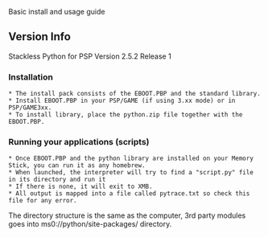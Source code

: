 Basic install and usage guide

## Version Info

Stackless Python for PSP Version 2.5.2 Release 1

### Installation

    * The install pack consists of the EBOOT.PBP and the standard library.
    * Install EBOOT.PBP in your PSP/GAME (if using 3.xx mode) or in PSP/GAME3xx.
    * To install library, place the python.zip file together with the EBOOT.PBP.

### Running your applications (scripts)

    * Once EBOOT.PBP and the python library are installed on your Memory Stick, you can run it as any homebrew.
    * When launched, the interpreter will try to find a "script.py" file in its directory and run it
    * If there is none, it will exit to XMB.
    * All output is mapped into a file called pytrace.txt so check this file for any error.

The directory structure is the same as the computer, 3rd party modules goes into ms0://python/site-packages/ directory.